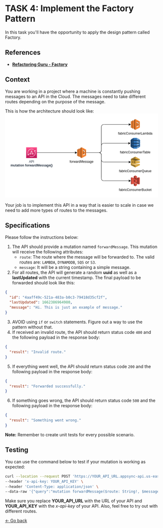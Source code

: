 # TASK 4: Implement the Factory Pattern

In this task you'll have the opportunity to apply the design pattern called Factory.

## References

- [**Refactoring Guru - Factory**](https://refactoring.guru/design-patterns/factory-method)

## Context

You are working in a project where a machine is constantly pushing messages to an API in the Cloud. The messages need to take different routes depending on the purpose of the message.

This is how the architecture should look like:
![Forward Message API structure](./docs/task4.png "Forward Message API structure")

Your job is to implement this API in a way that is easier to scale in case we need to add more types of routes to the messages.

## Specifications

Please follow the instructions below:

1. The API should provide a mutation named `forwardMessage`. This mutation will receive the following attributes:
    * `route`: The route where the message will be forwarded to. The valid routes are: `LAMBDA`, `DYNAMODB`, `SQS` or `S3`.
    * `message`: It will be a string containing a simple message.
2. For all routes, the API will generate a random **uuid** as well as a **lastUpdated** with the current timestamp. The final payload to be forwarded should look like this:
```json
{
  "id": "4aaff49c-521a-483a-b0c3-79418d35cf2f",
  "lastUpdated": 1662386964980,
  "message": "Hi. This is just an example of message."
}
```
3. AVOID using `if` or `switch` statements. Figure out a way to use the pattern without that.
4. If received an invalid route, the API should return status code `400` and the following payload in the response body:
```json
{
  "result": "Invalid route."
}
```
5. If everything went well, the API should return status code `200` and the following payload in the  response body:
```json
{
  "result": "Forwarded successfully."
}
```
6. If something goes wrong, the API should return status code `500` and the following payload in the  response body:
```json
{
  "result": "Something went wrong."
}
```

**Note:** Remember to create unit tests for every possible scenario.

## Testing

You can use the command below to test if your mutation is working as expected:

```bash
curl --location --request POST 'https://YOUR_API_URL.appsync-api.us-east-1.amazonaws.com/graphql' \
--header 'x-api-key: YOUR_API_KEY' \
--header 'Content-Type: application/json' \
--data-raw '{"query":"mutation forwardMessage($route: String!, $message: String!) {\n    forwardMessage(route: $route, message: $message) {\n        message\n    }\n}","variables":{"route":"LAMBDA","message":"A simple forwarder example."}}'
```

Make sure you replace **YOUR_API_URL** with the URL of your API and **YOUR_API_KEY** with the *x-api-key* of your API. Also, feel free to try out with different routes.


[<- Go back](../../README.md)
